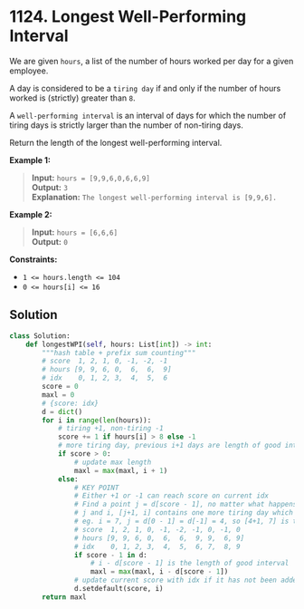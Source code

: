 # 1124. Longest Well-Performing Interval


We are given `hours`, a list of the number of hours worked per day for a given employee.

A day is considered to be a `tiring day` if and only if the number of hours worked is (strictly) greater than `8`.

A `well-performing interval` is an interval of days for which the number of tiring days is strictly larger than the number of non-tiring days.

Return the length of the longest well-performing interval.

 

**Example 1:**

>**Input:** `hours = [9,9,6,0,6,6,9]`  
**Output:** `3`  
**Explanation:** `The longest well-performing interval is [9,9,6].`


**Example 2:**

> **Input:** `hours = [6,6,6]`  
**Output:** `0`
 

**Constraints:**

* `1 <= hours.length <= 104`
* `0 <= hours[i] <= 16`


## Solution
```python
class Solution:
    def longestWPI(self, hours: List[int]) -> int:
        """hash table + prefix sum counting"""
        # score  1, 2, 1, 0, -1, -2, -1
        # hours [9, 9, 6, 0,  6,  6,  9]
        # idx    0, 1, 2, 3,  4,  5,  6
        score = 0
        maxl = 0
        # {score: idx}
        d = dict()
        for i in range(len(hours)):
            # tiring +1, non-tiring -1
            score += 1 if hours[i] > 8 else -1
            # more tiring day, previous i+1 days are length of good interval
            if score > 0:
                # update max length
                maxl = max(maxl, i + 1)
            else:
                # KEY POINT
                # Either +1 or -1 can reach score on current idx
                # Find a point j = d[score - 1], no matter what happens between 
                # j and i, [j+1, i] contains one more tiring day which is a good interval
                # eg. i = 7, j = d[0 - 1] = d[-1] = 4, so [4+1, 7] is the good interval
                # score  1, 2, 1, 0, -1, -2, -1, 0, -1, 0
                # hours [9, 9, 6, 0,  6,  6,  9, 9,  6, 9]
                # idx    0, 1, 2, 3,  4,  5,  6, 7,  8, 9
                if score - 1 in d:
                    # i - d[score - 1] is the length of good interval
                    maxl = max(maxl, i - d[score - 1])
                # update current score with idx if it has not been added before
                d.setdefault(score, i)
        return maxl
```
